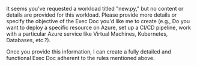 It seems you've requested a workload titled "new.py," but no content or details are provided for this workload. Please provide more details or specify the objective of the Exec Doc you'd like me to create (e.g., Do you want to deploy a specific resource on Azure, set up a CI/CD pipeline, work with a particular Azure service like Virtual Machines, Kubernetes, Databases, etc.?).

Once you provide this information, I can create a fully detailed and functional Exec Doc adherent to the rules mentioned above. 